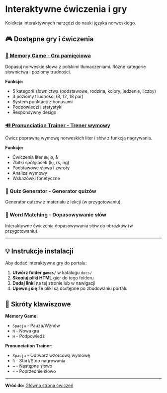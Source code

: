 # Interaktywne ćwiczenia i gry

Kolekcja interaktywnych narzędzi do nauki języka norweskiego.

## 🎮 Dostępne gry i ćwiczenia

### [🧠 Memory Game - Gra pamięciowa](../games/memory-game.html)
Dopasuj norweskie słowa z polskimi tłumaczeniami. Różne kategorie słownictwa i poziomy trudności.

**Funkcje:**
- 5 kategorii słownictwa (podstawowe, rodzina, kolory, jedzenie, liczby)
- 3 poziomy trudności (8, 12, 18 par)
- System punktacji z bonusami
- Podpowiedzi i statystyki
- Responsywny design

### [🔊 Pronunciation Trainer - Trener wymowy](../games/pronunciation-trainer.html)
Ćwicz poprawną wymowę norweskich liter i słów z funkcją nagrywania.

**Funkcje:**
- Ćwiczenia liter æ, ø, å
- Zbitki spółgłosek (kj, rs, ng)
- Podstawowe słowa i zwroty
- Analiza wymowy
- Wskazówki fonetyczne

### 📝 Quiz Generator - Generator quizów
Generator quizów z materiału z lekcji (w przygotowaniu).

### 🎯 Word Matching - Dopasowywanie słów
Interaktywne ćwiczenia dopasowywania słów do obrazków (w przygotowaniu).

---

## 💡 Instrukcje instalacji

Aby dodać interaktywne gry do portalu:

1. **Utwórz folder `games/`** w katalogu `docs/`
2. **Skopiuj pliki HTML** gier do tego folderu
3. **Dodaj linki** na tej stronie lub w nawigacji
4. **Upewnij się** że pliki są dostępne po zbudowaniu portalu

## 🎹 Skróty klawiszowe

**Memory Game:**
- `Spacja` - Pauza/Wznów
- `N` - Nowa gra
- `H` - Podpowiedź

**Pronunciation Trainer:**
- `Spacja` - Odtwórz wzorcową wymowę
- `R` - Start/Stop nagrywania
- `→` - Następne słowo
- `←` - Poprzednie słowo

---

**Wróć do:** [Główna strona ćwiczeń](../cwiczenia/)
